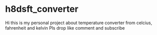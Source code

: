 # h8dsft_converter
Hi this is my personal project about temperature converter from celcius, fahrenheit and kelvin
Pls drop like comment and subscribe

